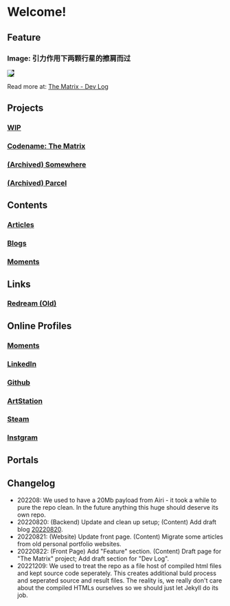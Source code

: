 <style>
/* Element Default Styles */
img {
	max-width: 100%;
	max-height: 100%;
}

/* Layout Components */
.image-box {
    display: grid;
    height: 100%;
}
.center-fit {
    max-width: 100%;
    max-height: 100vh;
    margin: auto;
}
</style>

<script src="https://kit.fontawesome.com/9f2cdb261e.js" crossorigin="anonymous"></script>

<script src="http://ajax.googleapis.com/ajax/libs/jquery/1/jquery.min.js"></script>

# Welcome!

## Feature

<h3>Image: 引力作用下两颗行星的擦肩而过</h3>
<img src="https://images.totalimagine.com/the-matrix-two-points-20220822.png" style="background-color: black;"/>
<p>Read more at: <a href="projects/Matrix.html#20220822">The Matrix - Dev Log</a></p>

## Projects

<h3><a href="projects/WIP.html">WIP</a></h3>
<h3><a href="projects/Matrix.html">Codename: The Matrix</a></h3>
<h3><a href="https://somewhere.totalimagine.com/">(Archived) Somewhere</a></h3>
<h3><a href="https://github.com/Charles-Zhang-Parcel">(Archived) Parcel</a></h3>

## Contents

<h3><a href="Articles">Articles</a></h3>
<h3><a href="Blogs">Blogs</a></h3>
<h3><a href="Moments">Moments</a></h3>

## Links

<h3><a href="https://files.totalimagine.com/redream.html">Redream (Old)</a></h3>

## Online Profiles

<h3><a href="Moments"> Moments</a></h3>
<h3><a href="https://www.linkedin.com/in/chaojianzhang/"><i class="fa-brands fa-linkedin"></i> LinkedIn</a></h3>
<h3><a href="https://github.com/chaojian-zhang"><i class="fa-brands fa-github"></i> Github</a></h3>
<h3><a href="https://www.artstation.com/chaojianzhang"><i class="fa-brands fa-artstation"></i> ArtStation</a></h3>
<h3><a href="https://steamcommunity.com/id/kernelkillerz/"><i class="fa-brands fa-steam"></i> Steam</a></h3>
<h3><a href="https://www.instagram.com/wozhishigeluguodeguanchazhe/"><i class="fa-brands fa-instagram"></i> Instgram</a></h3>

## Portals

## Changelog

* 202208: We used to have a 20Mb payload from Airi - it took a while to pure the repo clean. In the future anything this huge should deserve its own repo.
* 20220820: (Backend) Update and clean up setup; (Content) Add draft blog [20220820](./Blogs#20220820-a-refurbished-website-and-public-content-posting-scheme-wip).
* 20220821: (Website) Update front page. (Content) Migrate some articles from old personal portfolio websites.
* 20220822: (Front Page) Add "Feature" section. (Content) Draft page for "The Matrix" project; Add draft section for "Dev Log".
* 20221209: We used to treat the repo as a file host of compiled html files and kept source code seperately. This creates additional buld process and seperated source and result files. The reality is, we really don't care about the compiled HTMLs ourselves so we should just let Jekyll do its job.
